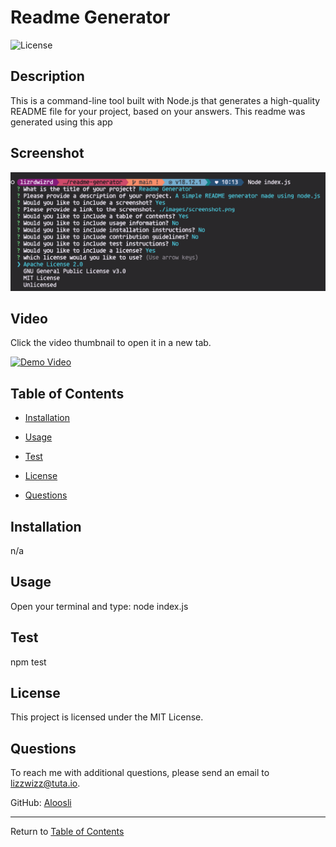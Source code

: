 # Readme Generator

![License](https://img.shields.io/badge/license-mit_license-orange.svg)

## Description

This is a command-line tool built with Node.js that generates a high-quality README file for your project, based on your answers. This readme was generated using this app

## Screenshot

![screenshot](./assets/screenshot.png)

## Video

Click the video thumbnail to open it in a new tab.

[![Demo Video](https://img.youtube.com/vi/Mn8QKyrU_qI/maxresdefault.jpg)](https://youtu.be/Mn8QKyrU_qI)

## Table of Contents

- [Installation](#installation)

- [Usage](#usage)

- [Test](#test)

- [License](#license)

- [Questions](#questions)

## Installation

n/a

## Usage

Open your terminal and type: node index.js

## Test

npm test

## License

This project is licensed under the MIT License.

## Questions

To reach me with additional questions, please send an email to lizzwizz@tuta.io.

GitHub: [Aloosli](https://github.com/Aloosli)

---

Return to [Table of Contents](#table-of-contents)
